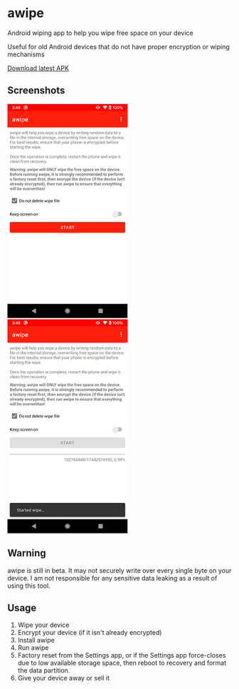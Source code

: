 # awipe

Android wiping app to help you wipe free space on your device

Useful for old Android devices that do not have proper encryption or wiping mechanisms

[Download latest APK](https://github.com/ericswpark/awipe/releases/latest/download/app-release.apk)

## Screenshots

![main_window](img/main_window.png?raw=true) ![wipe_process](img/wipe_process.png?raw=true)

## Warning

awipe is still in beta. It may not securely write over every single byte on your device. I am not responsible for any sensitive data leaking as a result of using this tool.

## Usage

1. Wipe your device
2. Encrypt your device (if it isn't already encrypted)
3. Install awipe
4. Run awipe
5. Factory reset from the Settings app, or if the Settings app force-closes due to low available storage space, then reboot to recovery and format the data partition.
6. Give your device away or sell it
